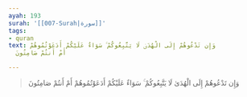 ```yaml
---
ayah: 193
surah: '[[007-Surah|سورة]]'
tags:
- quran
text: وَإِن تَدْعُوهُمْ إِلَى الْهُدَىٰ لَا يَتَّبِعُوكُمْ ۚ سَوَاءٌ عَلَيْكُمْ أَدَعَوْتُمُوهُمْ
  أَمْ أَنتُمْ صَامِتُونَ

---
```

> وَإِن تَدْعُوهُمْ إِلَى الْهُدَىٰ لَا يَتَّبِعُوكُمْ ۚ سَوَاءٌ عَلَيْكُمْ أَدَعَوْتُمُوهُمْ أَمْ أَنتُمْ صَامِتُونَ

